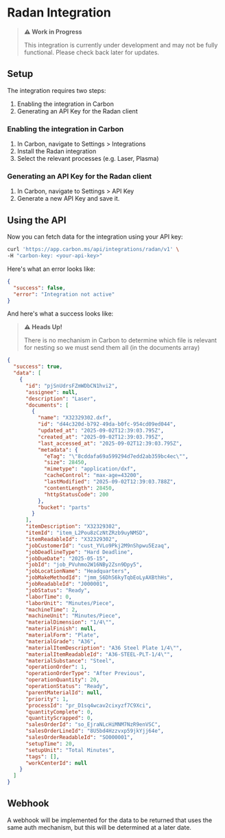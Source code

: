 # Radan Integration

> **⚠️ Work in Progress**
>
> This integration is currently under development and may not be fully functional. Please check back later for updates.

## Setup

The integration requires two steps:

1. Enabling the integration in Carbon
2. Generating an API Key for the Radan client

### Enabling the integration in Carbon

1. In Carbon, navigate to Settings > Integrations
2. Install the Radan integration
3. Select the relevant processes (e.g. Laser, Plasma)

### Generating an API Key for the Radan client

1. In Carbon, navigate to Settings > API Key
2. Generate a new API Key and save it.

## Using the API

Now you can fetch data for the integration using your API key:

```bash
curl 'https://app.carbon.ms/api/integrations/radan/v1' \
-H "carbon-key: <your-api-key>"
```

Here's what an error looks like:

```json
{
  "success": false,
  "error": "Integration not active"
}
```

And here's what a success looks like:

> **⚠️ Heads Up!**
>
> There is no mechanism in Carbon to determine which file is relevant for nesting so we must send them all (in the documents array)

```json
{
  "success": true,
  "data": [
    {
      "id": "pjSnUdrsFZmWDbCN1hvi2",
      "assignee": null,
      "description": "Laser",
      "documents": [
        {
          "name": "X32329302.dxf",
          "id": "d44c320d-b792-49da-b0fc-954cd09ed044",
          "updated_at": "2025-09-02T12:39:03.795Z",
          "created_at": "2025-09-02T12:39:03.795Z",
          "last_accessed_at": "2025-09-02T12:39:03.795Z",
          "metadata": {
            "eTag": "\"8cddafa69a599294d7edd2ab359bc4ec\"",
            "size": 28450,
            "mimetype": "application/dxf",
            "cacheControl": "max-age=43200",
            "lastModified": "2025-09-02T12:39:03.788Z",
            "contentLength": 28450,
            "httpStatusCode": 200
          },
          "bucket": "parts"
        }
      ],
      "itemDescription": "X32329302",
      "itemId": "item_L2Pou8zCzNtZRzb9uyNMSD",
      "itemReadableId": "X32329302",
      "jobCustomerId": "cust_YVLo9Pkj2M9nShpwu5Ezaq",
      "jobDeadlineType": "Hard Deadline",
      "jobDueDate": "2025-05-15",
      "jobId": "job_PVuhmo2W16NBy2Zsn9Dpy5",
      "jobLocationName": "Headquarters",
      "jobMakeMethodId": "jmm_S6DhS6kyTqbEoLyAXBthHs",
      "jobReadableId": "J000001",
      "jobStatus": "Ready",
      "laborTime": 0,
      "laborUnit": "Minutes/Piece",
      "machineTime": 2,
      "machineUnit": "Minutes/Piece",
      "materialDimension": "1/4\"",
      "materialFinish": null,
      "materialForm": "Plate",
      "materialGrade": "A36",
      "materialItemDescription": "A36 Steel Plate 1/4\"",
      "materialItemReadableId": "A36-STEEL-PLT-1/4\"",
      "materialSubstance": "Steel",
      "operationOrder": 1,
      "operationOrderType": "After Previous",
      "operationQuantity": 20,
      "operationStatus": "Ready",
      "parentMaterialId": null,
      "priority": 1,
      "processId": "pr_D1sq4wcav2cixyzf7C9Xci",
      "quantityComplete": 0,
      "quantityScrapped": 0,
      "salesOrderId": "so_EjraNLcHiMNM7NzR9enVSC",
      "salesOrderLineId": "8U5bd4Hzzvxp59jkYjj64e",
      "salesOrderReadableId": "SO000001",
      "setupTime": 20,
      "setupUnit": "Total Minutes",
      "tags": [],
      "workCenterId": null
    }
  ]
}
```

## Webhook

A webhook will be implemented for the data to be returned that uses the same auth mechanism, but this will be determined at a later date.
